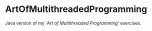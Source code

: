 ArtOfMultithreadedProgramming
=============================

Java version of my '*Art of Multithreaded Programming*' exercises.